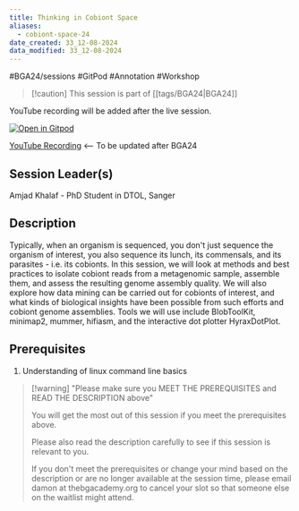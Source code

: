 ```yaml
---
title: Thinking in Cobiont Space
aliases:
  - cobiont-space-24
date_created: 33_12-08-2024
data_modified: 33_12-08-2024
---
```

#BGA24/sessions #GitPod #Annotation #Workshop 

> [!caution] This session is part of [[tags/BGA24|BGA24]]

YouTube recording will be added after the live session.

[![Open in Gitpod](https://gitpod.io/button/open-in-gitpod.svg)](https://gitpod.io/#https://github.com/thebgacademy/thinking-in-cobiont-space)

[YouTube Recording](https://www.youtube.com/@thebiodiversitygenomicsacademy) <-- To be updated after BGA24

## Session Leader(s)
Amjad Khalaf - PhD Student in DTOL, Sanger


## Description

Typically, when an organism is sequenced, you don't just sequence the organism of interest, you also sequence its lunch, its commensals, and its parasites - i.e. its cobionts. In this session, we will look at methods and best practices to isolate cobiont reads from a metagenomic sample, assemble them, and assess the resulting genome assembly quality. We will also explore how data mining can be carried out for cobionts of interest, and what kinds of biological insights have been possible from such efforts and cobiont genome assemblies. Tools we will use include BlobToolKit, minimap2, mummer, hifiasm, and the interactive dot plotter HyraxDotPlot.

## Prerequisites

1. Understanding of linux command line basics

>[!warning] "Please make sure you MEET THE PREREQUISITES and READ THE DESCRIPTION above"
>
>    You will get the most out of this session if you meet the prerequisites above.
>
>    Please also read the description carefully to see if this session is relevant to you.
>    
>    If you don't meet the prerequisites or change your mind based on the description or are no longer available at the session time, please email damon at thebgacademy.org to cancel your slot so that someone else on the waitlist might attend.
